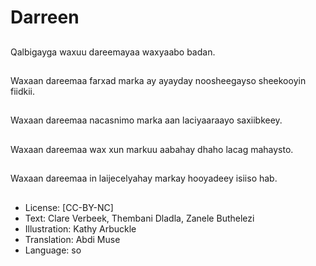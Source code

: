 # Darreen

##
Qalbigayga waxuu dareemayaa waxyaabo badan.

##
Waxaan dareemaa farxad marka ay ayayday noosheegayso sheekooyin fiidkii.

##
Waxaan dareemaa nacasnimo marka aan laciyaaraayo saxiibkeey.

##
Waxaan dareemaa wax xun markuu aabahay dhaho lacag mahaysto.

##
Waxaan dareemaa in laijecelyahay markay hooyadeey isiiso hab.

##
* License: [CC-BY-NC]
* Text: Clare Verbeek, Thembani Dladla, Zanele Buthelezi
* Illustration: Kathy Arbuckle
* Translation: Abdi Muse
* Language: so
